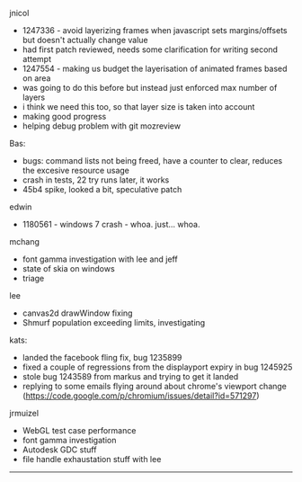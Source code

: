 jnicol
* 1247336 - avoid layerizing frames when javascript sets margins/offsets but doesn't actually change value
* had first patch reviewed, needs some clarification for writing second attempt
* 1247554 - making us budget the layerisation of animated frames based on area
* was going to do this before but instead just enforced max number of layers
* i think we need this too, so that layer size is taken into account
* making good progress
* helping debug problem with git mozreview



Bas:
* bugs: command lists not being freed, have a counter to clear, reduces the excesive resource usage
* crash in tests, 22 try runs later, it works
* 45b4 spike, looked a bit, speculative patch



edwin
* 1180561 - windows 7 crash - whoa. just... whoa.



mchang
* font gamma investigation with lee and jeff
* state of skia on windows
* triage



lee
* canvas2d drawWindow fixing
* Shmurf population exceeding limits, investigating



kats:
* landed the facebook fling fix, bug 1235899
* fixed a couple of regressions from the displayport expiry in bug 1245925
* stole bug 1243589 from markus and trying to get it landed
* replying to some emails flying around about chrome's viewport change (https://code.google.com/p/chromium/issues/detail?id=571297)




jrmuizel
* WebGL test case performance
* font gamma investigation
* Autodesk GDC stuff
* file handle exhaustation stuff with lee

________________


